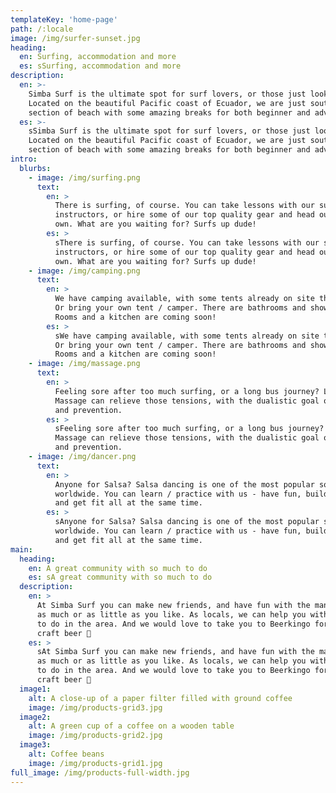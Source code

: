```yaml
---
templateKey: 'home-page'
path: /:locale
image: /img/surfer-sunset.jpg
heading:
  en: Surfing, accommodation and more
  es: sSurfing, accommodation and more
description: 
  en: >-
    Simba Surf is the ultimate spot for surf lovers, or those just looking to relax / unwind. 
    Located on the beautiful Pacific coast of Ecuador, we are just south of Canoa on a quiet 
    section of beach with some amazing breaks for both beginner and advanced surfers.
  es: >-
    sSimba Surf is the ultimate spot for surf lovers, or those just looking to relax / unwind. 
    Located on the beautiful Pacific coast of Ecuador, we are just south of Canoa on a quiet 
    section of beach with some amazing breaks for both beginner and advanced surfers.    
intro:
  blurbs:
    - image: /img/surfing.png
      text: 
        en: >
          There is surfing, of course. You can take lessons with our super cool
          instructors, or hire some of our top quality gear and head out on your
          own. What are you waiting for? Surfs up dude!
        es: >
          sThere is surfing, of course. You can take lessons with our super cool
          instructors, or hire some of our top quality gear and head out on your
          own. What are you waiting for? Surfs up dude!          
    - image: /img/camping.png
      text: 
        en: >
          We have camping available, with some tents already on site that you can use.
          Or bring your own tent / camper. There are bathrooms and shower facilities.
          Rooms and a kitchen are coming soon!
        es: >
          sWe have camping available, with some tents already on site that you can use.
          Or bring your own tent / camper. There are bathrooms and shower facilities.
          Rooms and a kitchen are coming soon!          
    - image: /img/massage.png
      text: 
        en: >
          Feeling sore after too much surfing, or a long bus journey? Lily's Moonshine
          Massage can relieve those tensions, with the dualistic goal of treatment
          and prevention.
        es: >
          sFeeling sore after too much surfing, or a long bus journey? Lily's Moonshine
          Massage can relieve those tensions, with the dualistic goal of treatment
          and prevention.          
    - image: /img/dancer.png
      text:
        en: >
          Anyone for Salsa? Salsa dancing is one of the most popular social dances
          worldwide. You can learn / practice with us - have fun, build confidence
          and get fit all at the same time.
        es: >
          sAnyone for Salsa? Salsa dancing is one of the most popular social dances
          worldwide. You can learn / practice with us - have fun, build confidence
          and get fit all at the same time.          
main:
  heading:
    en: A great community with so much to do
    es: sA great community with so much to do
  description:
    en: >
      At Simba Surf you can make new friends, and have fun with the many activities - enjoy 
      as much or as little as you like. As locals, we can help you with advice on the best tours 
      to do in the area. And we would love to take you to Beerkingo for some delicious local
      craft beer 🍻
    es: >
      sAt Simba Surf you can make new friends, and have fun with the many activities - enjoy 
      as much or as little as you like. As locals, we can help you with advice on the best tours 
      to do in the area. And we would love to take you to Beerkingo for some delicious local
      craft beer 🍻      
  image1:
    alt: A close-up of a paper filter filled with ground coffee
    image: /img/products-grid3.jpg
  image2:
    alt: A green cup of a coffee on a wooden table
    image: /img/products-grid2.jpg
  image3:
    alt: Coffee beans
    image: /img/products-grid1.jpg
full_image: /img/products-full-width.jpg
---
```



